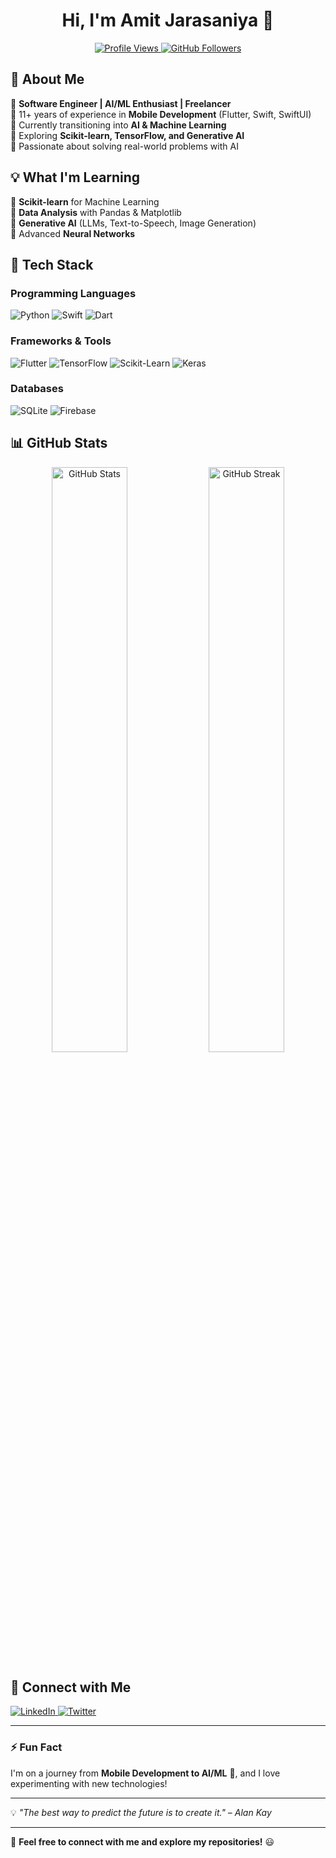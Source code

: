<h1 align="center">Hi, I'm Amit Jarasaniya 👋</h1>

<p align="center">
  <a href="https://github.com/iPatel007">
    <img src="https://komarev.com/ghpvc/?username=iPatel007&label=Profile%20Views&color=blue&style=flat" alt="Profile Views" />
  </a>
  <a href="https://github.com/iPatel007?tab=followers">
    <img src="https://img.shields.io/github/followers/iPatel007?label=Followers&style=social" alt="GitHub Followers" />
  </a>
</p>

## 🚀 About Me
🔹 **Software Engineer | AI/ML Enthusiast | Freelancer**  
🔹 11+ years of experience in **Mobile Development** (Flutter, Swift, SwiftUI)  
🔹 Currently transitioning into **AI & Machine Learning**  
🔹 Exploring **Scikit-learn, TensorFlow, and Generative AI**  
🔹 Passionate about solving real-world problems with AI  

## 💡 What I'm Learning
🔹 **Scikit-learn** for Machine Learning  
🔹 **Data Analysis** with Pandas & Matplotlib  
🔹 **Generative AI** (LLMs, Text-to-Speech, Image Generation)  
🔹 Advanced **Neural Networks**  

## 🔧 Tech Stack
### **Programming Languages**
![Python](https://img.shields.io/badge/Python-3776AB?style=for-the-badge&logo=python&logoColor=white)
![Swift](https://img.shields.io/badge/Swift-FA7343?style=for-the-badge&logo=swift&logoColor=white)
![Dart](https://img.shields.io/badge/Dart-0175C2?style=for-the-badge&logo=dart&logoColor=white)

### **Frameworks & Tools**
![Flutter](https://img.shields.io/badge/Flutter-02569B?style=for-the-badge&logo=flutter&logoColor=white)
![TensorFlow](https://img.shields.io/badge/TensorFlow-FF6F00?style=for-the-badge&logo=tensorflow&logoColor=white)
![Scikit-Learn](https://img.shields.io/badge/Scikit--Learn-F7931E?style=for-the-badge&logo=scikit-learn&logoColor=white)
![Keras](https://img.shields.io/badge/Keras-D00000?style=for-the-badge&logo=keras&logoColor=white)

### **Databases**
![SQLite](https://img.shields.io/badge/SQLite-07405E?style=for-the-badge&logo=sqlite&logoColor=white)
![Firebase](https://img.shields.io/badge/Firebase-FFCA28?style=for-the-badge&logo=firebase&logoColor=white)

## 📊 GitHub Stats
<p align="center">
  <img src="https://github-readme-stats.vercel.app/api?username=iPatel007&show_icons=true&theme=radical" alt="GitHub Stats" width="49%" />
  <img src="https://github-readme-streak-stats.herokuapp.com/?user=iPatel007&theme=radical" alt="GitHub Streak" width="49%" />
</p>

## 🔗 Connect with Me
<p>
  <a href="https://www.linkedin.com/in/amitjarsaniya/" target="_blank">
    <img src="https://img.shields.io/badge/LinkedIn-blue?style=for-the-badge&logo=linkedin" alt="LinkedIn">
  </a>
  <a href="https://x.com/AmitJarsaniya07" target="_blank">
    <img src="https://img.shields.io/badge/X-black?style=for-the-badge&logo=twitter" alt="Twitter">
  </a>
</p>

---

### ⚡ Fun Fact
I'm on a journey from **Mobile Development to AI/ML** 🚀, and I love experimenting with new technologies!

---

💡 _"The best way to predict the future is to create it." – Alan Kay_  

---

🔹 **Feel free to connect with me and explore my repositories!** 😃  
